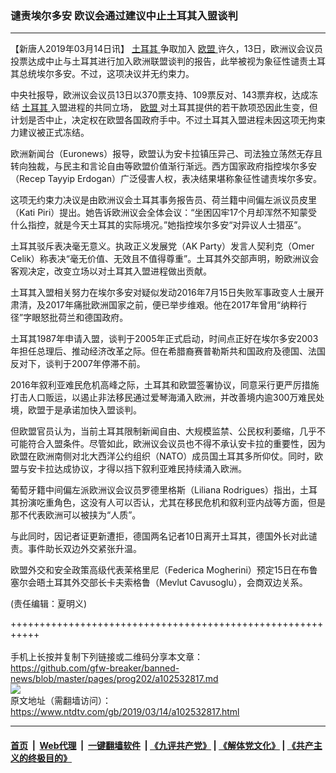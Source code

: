 ### 谴责埃尔多安 欧议会通过建议中止土耳其入盟谈判
------------------------

<div class="post_content" itemprop="articleBody">
 <p>
  【新唐人2019年03月14日讯】
  <a href="https://www.ntdtv.com/gb/土耳其.htm">
   土耳其
  </a>
  争取加入
  <a href="https://www.ntdtv.com/gb/欧盟.htm">
   欧盟
  </a>
  许久，13日，欧洲议会议员投票达成中止与土耳其进行加入欧洲联盟谈判的报告，此举被视为象征性谴责土耳其总统埃尔多安。不过，这项决议并无约束力。
 </p>
 <p>
  中央社报导，欧洲议会议员13日以370票支持、109票反对、143票弃权，达成冻结
  <a href="https://www.ntdtv.com/gb/土耳其.htm">
   土耳其
  </a>
  入盟进程的共同立场，
  <a href="https://www.ntdtv.com/gb/欧盟.htm">
   欧盟
  </a>
  对土耳其提供的若干款项恐因此生变，但计划是否中止，决定权在欧盟各国政府手中。不过土耳其入盟进程未因这项无拘束力建议被正式冻结。
 </p>
 <p>
  欧洲新闻台（Euronews）报导，欧盟认为安卡拉镇压异己、司法独立荡然无存且转向独裁，与民主和言论自由等欧盟价值渐行渐远。西方国家政府指控埃尔多安（Recep Tayyip Erdogan）广泛侵害人权，表决结果堪称象征性谴责埃尔多安。
 </p>
 <p>
  这项无约束力决议是由欧洲议会土耳其事务报告员、荷兰籍中间偏左派议员皮里（Kati Piri）提出。她告诉欧洲议会全体会议：“坐困囚牢17个月却浑然不知蒙受什么指控，就是今天土耳其的实际境况。”她指控埃尔多安“对异议人士猎巫”。
 </p>
 <p>
  土耳其驳斥表决毫无意义。执政正义发展党（AK Party）发言人契利克（Omer Celik）称表决“毫无价值、无效且不值得尊重”。土耳其外交部声明，盼欧洲议会客观决定，改变立场以对土耳其入盟进程做出贡献。
 </p>
 <p>
  土耳其入盟相关努力在埃尔多安对疑似发动2016年7月15日失败军事政变人士展开肃清，及2017年痛批欧洲国家之前，便已举步维艰。他在2017年曾用“纳粹行径”字眼怒批荷兰和德国政府。
 </p>
 <p>
  土耳其1987年申请入盟，谈判于2005年正式启动，时间点正好在埃尔多安2003年担任总理后、推动经济改革之际。但在希腊裔赛普勒斯共和国政府及德国、法国反对下，谈判于2007年停滞不前。
 </p>
 <p>
  2016年叙利亚难民危机高峰之际，土耳其和欧盟签署协议，同意采行更严厉措施打击人口贩运，以遏止非法移民通过爱琴海涌入欧洲，并改善境内逾300万难民处境，欧盟于是承诺加快入盟谈判。
 </p>
 <p>
  但欧盟官员认为，当前土耳其限制新闻自由、大规模监禁、公民权利萎缩，几乎不可能符合入盟条件。尽管如此，欧洲议会议员也不得不承认安卡拉的重要性，因为欧盟在欧洲南侧对北大西洋公约组织（NATO）成员国土耳其多所仰仗。同时，欧盟与安卡拉达成协议，才得以挡下叙利亚难民持续涌入欧洲。
 </p>
 <p>
  葡萄牙籍中间偏左派欧洲议会议员罗德里格斯（Liliana Rodrigues）指出，土耳其扮演吃重角色，这没有人可以否认，尤其在移民危机和叙利亚内战等方面，但是那不代表欧洲可以被挟为“人质”。
 </p>
 <p>
  与此同时，因记者证更新遭拒，德国两名记者10日离开土耳其，德国外长对此谴责。事件助长双边外交紧张升温。
 </p>
 <p>
  欧盟外交和安全政策高级代表茉格里尼（Federica Mogherini）预定15日在布鲁塞尔会晤土耳其外交部长卡夫索格鲁（Mevlut Cavusoglu），会商双边关系。
 </p>
 <p>
  (责任编辑：夏明义)
 </p>
 <div class="single_ad">
 </div>
</div>

+++++++++++++++++++++++++++++++++++++++++++++++++++++++++++<br/><br/>
手机上长按并复制下列链接或二维码分享本文章：<br/>
https://github.com/gfw-breaker/banned-news/blob/master/pages/prog202/a102532817.md <br/>
<a href='https://github.com/gfw-breaker/banned-news/blob/master/pages/prog202/a102532817.md'><img src='https://github.com/gfw-breaker/banned-news/blob/master/pages/prog202/a102532817.md.png'/></a> <br/>
原文地址（需翻墙访问）：https://www.ntdtv.com/gb/2019/03/14/a102532817.html


------------------------
#### [首页](https://github.com/gfw-breaker/banned-news/blob/master/README.md) &nbsp;|&nbsp; [Web代理](https://github.com/labour-camp/helloworld) &nbsp;|&nbsp; [一键翻墙软件](https://github.com/gfw-breaker/nogfw/blob/master/README.md) &nbsp;| [《九评共产党》](https://github.com/gfw-breaker/9ping.md/blob/master/README.md#九评之一评共产党是什么) | [《解体党文化》](https://github.com/gfw-breaker/jtdwh.md/blob/master/README.md) | [《共产主义的终极目的》](https://github.com/gfw-breaker/gczydzjmd.md/blob/master/README.md)

